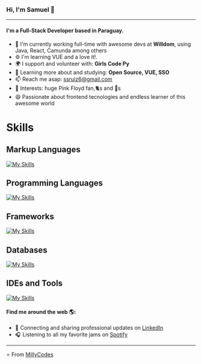### Hi, I'm Samuel 👋
---

#### I'm a Full-Stack Developer based in Paraguay.

- 🏢 I'm currently working full-time with awesome devs at **Willdom**, using Java, React, Camunda among others
- ⚙️ I'm learning VUE and a love it!.
- 🌍 I support and volunteer with: **Girls Code Py**
- 🌱 Learning more about and studying: **Open Source, VUE, SSO**
- 📫 Reach me asap: ssruiz6@gmail.com
- 💜 Interests: huge Pink Floyd fan,🐈‍s and 🐸s
- 😄 Passionate about frontend tecnologies and endless learner of this awesome world


# Skills

## Markup Languages
[![My Skills](https://skillicons.dev/icons?i=html,css,sass,tailwind,styledcomponents,materialui)](https://skillicons.dev)

## Programming Languages
[![My Skills](https://skillicons.dev/icons?i=java,javascript,ts&perline=4)](https://skillicons.dev)

## Frameworks
[![My Skills](https://skillicons.dev/icons?i=nextjs,nestjs,express,react,vue)](https://skillicons.dev)

## Databases
[![My Skills](https://skillicons.dev/icons?i=postgres,mysql,mongodb)](https://skillicons.dev)

## IDEs and Tools
[![My Skills](https://skillicons.dev/icons?i=vite,git,github,visualstudio,vscode,docker)](https://skillicons.dev)


#### Find me around the web 🌎:
- 💼 Connecting and sharing professional updates on <a href="https://www.linkedin.com/in/ssruiz6/">LinkedIn</a>
- 🎧 Listening to all my favorite jams on <a href="https://open.spotify.com/user/im_time">Spotify</a>

---

⭐️ From [MillyCodes](https://github.com/MillyCodes)
